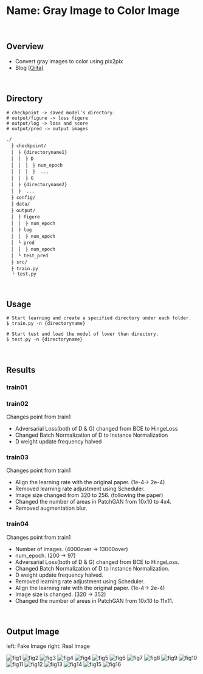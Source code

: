 Name: Gray Image to Color Image
====

<br>

## Overview
- Convert gray images to color using pix2pix
- Blog [[Qiita]]()

<br>

## Directory
```
# checkpoint -> saved model’s directory.
# output/figure -> loss figure
# output/log -> loss and score
# output/pred -> output images

./
　├ checkpoint/
　│　├ {directoryname1}
　│　│　├ D
　│　│　│　├ num_epoch
　│　│　│　├  ...
　│　│　├ G
　│　├ {directoryname2}
　│　├  ...
　├ config/
　├ data/
　├ output/
　│　├ figure
　│　│　├ num_epoch
　│　├ log
　│　│　├ num_epoch
　│　└ pred
　│　│　├ num_epoch
　│　└ test_pred
　├ src/
　├ train.py
  └ test.py
```

<br>

## Usage
```
# Start learning and create a specified directory under each folder.
$ train.py -n {directoryname}

# Start test and load the model of lower than directory.
$ test.py -n {directoryname}
```
<br>

## Results
### train01


### train02
Changes point from train1
- Adversarial Loss(both of D & G) changed from BCE to HingeLoss
- Changed Batch Normalization of D to Instance Normalization
- D weight update frequency halved


### train03
Changes point from train1
- Align the learning rate with the original paper. (1e-4-> 2e-4)
- Removed learning rate adjustment using Scheduler.
- Image size changed from 320 to 256. (following the paper)
- Changed the number of areas in PatchGAN from 10x10 to 4x4.
- Removed augmentation blur.


### train04
Changes point from train1
- Number of images. (4000over -> 13000over)
- num_epoch. (200 -> 97)
- Adversarial Loss(both of D & G) changed from BCE to HingeLoss.
- Changed Batch Normalization of D to Instance Normalization.
- D weight update frequency halved.
- Removed learning rate adjustment using Scheduler.
- Align the learning rate with the original paper. (1e-4-> 2e-4)
- Image size is changed. (320 -> 352)
- Changed the number of areas in PatchGAN from 10x10 to 11x11.


<br>

## Output Image
left: Fake Image
right: Real Image

![fig1](https://github.com/spider-man-tm/readme_figure/blob/master/pix2pix_gray_to_color/000062.png)
![fig2](https://github.com/spider-man-tm/readme_figure/blob/master/pix2pix_gray_to_color/000133.png)
![fig3](https://github.com/spider-man-tm/readme_figure/blob/master/pix2pix_gray_to_color/000200.png)
![fig4](https://github.com/spider-man-tm/readme_figure/blob/master/pix2pix_gray_to_color/000200.png)
![fig4](https://github.com/spider-man-tm/readme_figure/blob/master/pix2pix_gray_to_color/000324.png)
![fig5](https://github.com/spider-man-tm/readme_figure/blob/master/pix2pix_gray_to_color/000553.png)
![fig6](https://github.com/spider-man-tm/readme_figure/blob/master/pix2pix_gray_to_color/000684.png)
![fig7](https://github.com/spider-man-tm/readme_figure/blob/master/pix2pix_gray_to_color/000758.png)
![fig8](https://github.com/spider-man-tm/readme_figure/blob/master/pix2pix_gray_to_color/000909.png)
![fig9](https://github.com/spider-man-tm/readme_figure/blob/master/pix2pix_gray_to_color/001081.png)
![fig10](https://github.com/spider-man-tm/readme_figure/blob/master/pix2pix_gray_to_color/001179.png)
![fig11](https://github.com/spider-man-tm/readme_figure/blob/master/pix2pix_gray_to_color/001242.png)
![fig12](https://github.com/spider-man-tm/readme_figure/blob/master/pix2pix_gray_to_color/001494.png)
![fig13](https://github.com/spider-man-tm/readme_figure/blob/master/pix2pix_gray_to_color/002079.png)
![fig14](https://github.com/spider-man-tm/readme_figure/blob/master/pix2pix_gray_to_color/002330.png)
![fig15](https://github.com/spider-man-tm/readme_figure/blob/master/pix2pix_gray_to_color/002377.png)
![fig16](https://github.com/spider-man-tm/readme_figure/blob/master/pix2pix_gray_to_color/002480.png)